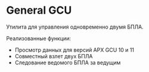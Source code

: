 # General GCU
Утилита для управления одновременно двумя БПЛА. 

Реализованные функции:
* Просмотр данных для версий APX GCU 10 и 11
* Совместный взлет двух БПЛА
* Следование ведомого БПЛА за ведущим



